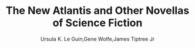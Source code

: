 ---
title: The New Atlantis and Other Novellas of Science Fiction
author: Ursula K. Le Guin,Gene Wolfe,James Tiptree Jr
readingDate: 2014-01-13
purchaseLink:
---